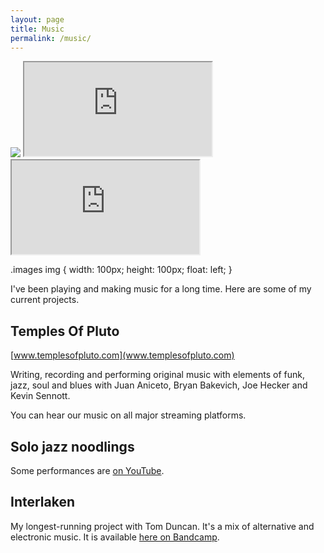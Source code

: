 ```yaml
---
layout: page
title: Music
permalink: /music/
---
```


<div class="images">
  <img src="../content/sam_gtr_small.jpeg">
  <iframe src="https://www.youtube.com/embed/tXqyDNS22SM" allow="accelerometer; autoplay; clipboard-write; encrypted-media; gyroscope; picture-in-picture" allowfullscreen></iframe>
  <iframe src="https://open.spotify.com/embed/album/0AoOgrH4Gsdl45BjwQeOGu" allowtransparency="true" allow="encrypted-media"></iframe>
</div>

.images img {
  width: 100px;
  height: 100px;
  float: left;
}

I've been playing and making music for a long time. Here are some of my current
projects.

Temples Of Pluto
---
[www.templesofpluto.com](www.templesofpluto.com)

Writing, recording and performing original music with elements of funk, jazz,
soul and blues with Juan Aniceto, Bryan Bakevich, Joe Hecker and Kevin Sennott.

You can hear our music on all major streaming platforms.

Solo jazz noodlings
---
Some performances are [on YouTube](https://www.youtube.com/channel/UC3ZWIGMG6HZFz-5yePfdZ2A).


Interlaken
---
My longest-running project with Tom Duncan. It's a mix of alternative and
electronic music. It is available [here on Bandcamp](https://interlakenmusic.bandcamp.com/).
